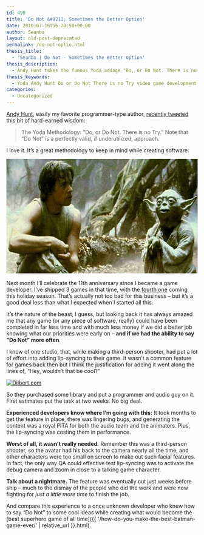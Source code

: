 ```yaml
---
id: 490
title: 'Do Not &#8211; Sometimes the Better Option'
date: 2010-07-16T16:20:58+00:00
author: Seanba
layout: old-post-deprecated
permalink: /do-not-optio.html
thesis_title:
  - 'Seanba | Do Not - Sometimes the Better Option'
thesis_description:
  - Andy Hunt takes the famous Yoda addage "Do, or Do Not. There is no Try" and reminds us that sometimes "Do Not" is the better option.
thesis_keywords:
  - Yoda Andy Hunt Do or Do Not There is no Try video game development
categories:
  - Uncategorized
---
```

[Andy Hunt](http://blog.toolshed.com/), easily my favorite programmer-type author, [recently tweeted](http://twitter.com/PragmaticAndy/status/18693589763) this bit of hard-earned wisdom:

> The Yoda Methodology: &#8220;Do, or Do Not. There is no Try.&#8221; Note that &#8220;Do Not&#8221; is a perfectly valid, if underutilized, approach.

I love it. It’s a great methodology to keep in mind while creating software.

<img title="&quot;Do Not&quot; can be the better option" src="/assets/wp-content/uploads/2010/07/yodadoordonot.jpg" alt="Yoda: Do or Do Not - There is no try." width="595" height="302" />

Next month I’ll celebrate the 11th anniversary since I became a game developer. I’ve shipped 3 games in that time, with the [fourth one](http://en.wikipedia.org/wiki/Epic_Mickey) coming this holiday season. That’s actually not too bad for this business &#8211; but it’s a good deal less than what I expected when I started all this.

It’s the nature of the beast, I guess, but looking back it has always amazed me that any game (or any piece of software, really) could have been completed in far less time and with much less money if we did a better job knowing what our priorities were early on – **and if we had the ability to say “Do Not” more often**.

I know of one studio, that, while making a third-person shooter, had put a lot of effort into adding lip-syncing to their game. It wasn’t a common feature for games back then but I think the justification for adding it went along the lines of, “Hey, wouldn’t that be cool?”

[<img src="http://dilbert.com/dyn/str_strip/000000000/00000000/0000000/000000/00000/2000/000/2047/2047.strip.gif" border="0" alt="Dilbert.com" />](http://dilbert.com/strips/comic/2001-02-05/ "Dilbert.com")

So they purchased some library and put a programmer and audio guy on it. First estimates put the task at two weeks. No big deal.

**Experienced developers know where I’m going with this:** It took months to get the feature in place, there was lingering bugs, and generating the content was a royal PITA for both the audio team and the animators. Plus, the lip-syncing was costing them in performance.

**Worst of all, it wasn’t really needed.** Remember this was a third-person shooter, so the avatar had his back to the camera nearly all the time, and other characters were too small on screen to make out such facial features. In fact, the only way QA could effective test lip-syncing was to activate the debug camera and zoom in close to a talking game character.

**Talk about a nightmare.** The feature was eventually cut just weeks before ship – much to the dismay of the people who did the work and were now fighting for _just a little more time_ to finish the job.

And compare this experience to a once unknown developer who knew how to say “Do Not” to some cool ideas while creating what would become the [best superhero game of all time]({{ '/how-do-you-make-the-best-batman-game-ever/' | relative_url }}.html).